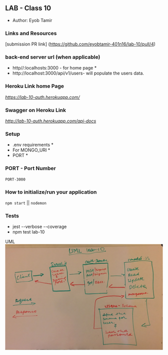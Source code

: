 ## LAB - Class 10

* Author: Eyob Tamir

### Links and Resources
[submission PR link] (https://github.com/eyobtamir-401n16/lab-10/pull/4) 

### back-end server url (when applicable)
* http//:localhosts:3000  - for home page *
* http://localhost:3000/api/v1/users- will populate the users data.


### Heroku Link home Page
*https://lab-10-auth.herokuapp.com/*

### Swagger on Heroku Link
*http://lab-10-auth.herokuapp.com/api-docs*

### Setup
* .env requirements *
 * For MONGO_URI *
 * PORT * 

### PORT - Port Number
    PORT-3000

### How to initialize/run your application 
 `npm start` || `nodemon`

### Tests
* jest --verbose --coverage
* npm test lab-10

UML
![lab-10-uml](./asset/image/uml-lab-10.jpg)
